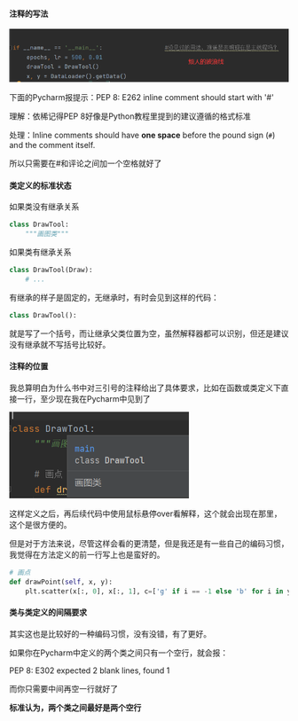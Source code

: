 #### 注释的写法

![image-20210717073303059](https://raw.githubusercontent.com/Rainiwalk/Rain_image/main/2021/20210717073310.png)

下面的Pycharm报提示：PEP 8: E262 inline comment should start with '#'



理解：依稀记得PEP 8好像是Python教程里提到的建议遵循的格式标准

处理：Inline comments should have **one space** before the pound sign (`#`) and the comment itself.

所以只需要在#和评论之间加一个空格就好了



#### 类定义的标准状态

如果类没有继承关系

```python
class DrawTool:		
    """画图类"""
```

如果类有继承关系

```python
class DrawTool(Draw):
    # ...
```



有继承的样子是固定的，无继承时，有时会见到这样的代码：

```python
class DrawTool():
```

就是写了一个括号，而让继承父类位置为空，虽然解释器都可以识别，但还是建议没有继承就不写括号比较好。



#### 注释的位置

我总算明白为什么书中对三引号的注释给出了具体要求，比如在函数或类定义下直接一行，至少现在我在Pycharm中见到了

![image-20210717081152980](https://raw.githubusercontent.com/Rainiwalk/Rain_image/main/2021/20210717081153.png)

这样定义之后，再后续代码中使用鼠标悬停over看解释，这个就会出现在那里，这个是很方便的。

但是对于方法来说，尽管这样会看的更清楚，但是我还是有一些自己的编码习惯，我觉得在方法定义的前一行写上也是蛮好的。

```python
# 画点
def drawPoint(self, x, y):
    plt.scatter(x[:, 0], x[:, 1], c=['g' if i == -1 else 'b' for i in y])
```



#### 类与类定义的间隔要求

其实这也是比较好的一种编码习惯，没有没错，有了更好。

如果你在Pycharm中定义的两个类之间只有一个空行，就会报：

PEP 8: E302 expected 2 blank lines, found 1

而你只需要中间再空一行就好了

**标准认为，两个类之间最好是两个空行**

